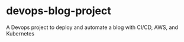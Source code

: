 # devops-blog-project
A Devops project to deploy and automate a blog with CI/CD, AWS, and Kubernetes

